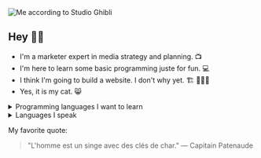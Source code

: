 <picture>
 <source media="(prefers-color-scheme: dark)" srcset="https://imgur.com/a/maz-according-to-studio-ghibli-DJwb0Ec">
 <source media="(prefers-color-scheme: light)" srcset="https://imgur.com/a/maz-according-to-studio-ghibli-DJwb0Ec">
 <img alt="Me according to Studio Ghibli" src="https://imgur.com/a/maz-according-to-studio-ghibli-DJwb0Ec">
</picture>

## Hey 👋🏼

- I'm a marketer expert in media strategy and planning.  📺
- I'm here to learn some basic programming juste for fun.  💻
- I think I'm going to build a website. I don't why yet.  🏗️ 🤷🏻‍♂️
- Yes, it is my cat.  😸

<details>
<summary>Programming languages I want to learn</summary>

| Rank | Languages  |
|-----:|------------|
|  1   | Python     |
|  2   | SQL        |
|  3   | HTML       |
|  4   | JavaScript |

</details>

<details>
<summary>Languages I speak</summary>

| Rank | Languages |
|-----:|-----------|
|  1   | French    |
|  2   | English   |

</details>

My favorite quote:
> "L'homme est un singe avec des clés de char."
— Capitain Patenaude

<!--
Add more things later.
-->
